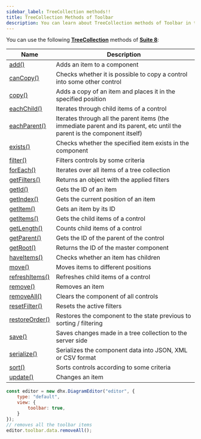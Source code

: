 ```yaml
---
sidebar_label: TreeCollection methods!!
title: TreeCollection Methods of Toolbar
description: You can learn about TreeCollection methods of Toolbar in the documentation of the DHTMLX JavaScript Diagram library. Browse developer guides and API reference, try out code examples and live demos, and download a free 30-day evaluation version of DHTMLX Diagram.
---
```


You can use the following [**TreeCollection**](https://docs.dhtmlx.com/suite/category/treecollection-methods/) methods of [**Suite 8**](https://docs.dhtmlx.com/suite/):

| Name                                                                                        | Description                                                        |
| ------------------------------------------------------------------------------------------- | ------------------------------------------------------------------ |
| [add()](https://docs.dhtmlx.com/suite/tree_collection/api/treecollection_add_method.md)     | Adds an item to a component                                        |
| [canCopy()](https://docs.dhtmlx.com/suite/tree_collection/api/treecollection_cancopy_method.md) | Checks whether it is possible to copy a control into some other control |
| [copy()](https://docs.dhtmlx.com/suite/tree_collection/api/treecollection_copy_method.md)   | Adds a copy of an item and places it in the specified position     |
| [eachChild()](https://docs.dhtmlx.com/suite/tree_collection/api/treecollection_eachchild_method.md) | Iterates through child items of a control                  |
| [eachParent()](https://docs.dhtmlx.com/suite/tree_collection/api/treecollection_eachparent_method.md) | Iterates through all the parent items (the immediate parent and its parent, etc until the parent is the component itself) |
| [exists()](https://docs.dhtmlx.com/suite/tree_collection/api/treecollection_exists_method.md) | Checks whether the specified item exists in the component        |
| [filter()](https://docs.dhtmlx.com/suite/tree_collection/api/treecollection_filter_method.md) | Filters controls by some criteria                                |
| [forEach()](https://docs.dhtmlx.com/suite/tree_collection/api/treecollection_foreach_method.md) | Iterates over all items of a tree collection                   |
| [getFilters()](https://docs.dhtmlx.com/suite/tree_collection/api/treecollection_getfilters_method.md) | Returns an object with the applied filters               |
| [getId()](https://docs.dhtmlx.com/suite/tree_collection/api/treecollection_getid_method.md) | Gets the ID of an item                                             |
| [getIndex()](https://docs.dhtmlx.com/suite/tree_collection/api/treecollection_getindex_method.md) | Gets the current position of an item                         |
| [getItem()](https://docs.dhtmlx.com/suite/tree_collection/api/treecollection_getitem_method.md) | Gets an item by its ID                                         |
| [getItems()](https://docs.dhtmlx.com/suite/tree_collection/api/treecollection_getitems_method.md) | Gets the child items of a control                            |
| [getLength()](https://docs.dhtmlx.com/suite/tree_collection/api/treecollection_getlength_method.md) | Counts child items of a control                            |
| [getParent()](https://docs.dhtmlx.com/suite/tree_collection/api/treecollection_getparent_method.md) | Gets the ID of the parent of the control                   |
| [getRoot()](https://docs.dhtmlx.com/suite/tree_collection/api/treecollection_getroot_method.md) | Returns the ID of the master component                         |
| [haveItems()](https://docs.dhtmlx.com/suite/tree_collection/api/treecollection_haveitems_method.md) | Checks whether an item has children                        |
| [move()](https://docs.dhtmlx.com/suite/tree_collection/api/treecollection_move_method.md)       | Moves items to different positions                             |
| [refreshItems()](https://docs.dhtmlx.com/suite/tree_collection/api/treecollection_refreshitems_method.md) | Refreshes child items of a control                   |
| [remove()](https://docs.dhtmlx.com/suite/tree_collection/api/treecollection_remove_method.md)   | Removes an item                                                |
| [removeAll()](https://docs.dhtmlx.com/suite/tree_collection/api/treecollection_removeall_method.md) | Clears the component of all controls                       |
| [resetFilter()](https://docs.dhtmlx.com/suite/tree_collection/api/treecollection_resetfilter_method.md) | Resets the active filters                              |
| [restoreOrder()](https://docs.dhtmlx.com/suite/tree_collection/api/treecollection_restoreorder_method.md) | Restores the component to the state previous to sorting / filtering |
| [save()](https://docs.dhtmlx.com/suite/tree_collection/api/treecollection_save_method.md) | Saves changes made in a tree collection to the server side           |
| [serialize()](https://docs.dhtmlx.com/suite/tree_collection/api/treecollection_serialize_method.md) | Serializes the component data into JSON, XML or CSV format |
| [sort()](https://docs.dhtmlx.com/suite/tree_collection/api/treecollection_sort_method.md) | Sorts controls according to some criteria                            |
| [update()](https://docs.dhtmlx.com/suite/tree_collection/api/treecollection_update_method.md) | Changes an item                                                  |

~~~js
const editor = new dhx.DiagramEditor("editor", {
    type: "default",
    view: {
        toolbar: true,
    }
});
// removes all the toolbar items
editor.toolbar.data.removeAll();
~~~
